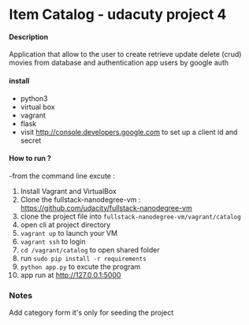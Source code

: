 # Item Catalog - udacuty project 4

#### Description 
Application that allow to the user to create retrieve update delete (crud) movies from database and
 authentication app users by google auth

#### install
+ python3
+ virtual box 
+ vagrant
+ flask
+ visit http://console.developers.google.com to set up a client id and secret

#### How to run ?
-from the command line excute :
1. Install Vagrant and VirtualBox
2. Clone the fullstack-nanodegree-vm : https://github.com/udacity/fullstack-nanodegree-vm
3. clone the project file into ``fullstack-nanodegree-vm/vagrant/catalog``
4. open cli at project directory
4. ``vagrant up`` to launch your VM
5. ``vagrant ssh`` to login 
6. ``cd /vagrant/catalog`` to open shared folder
7. run ``sudo pip install -r requirements``
7. ``python app.py`` to excute the program
8. app run at http://127.0.0.1:5000

### Notes
Add category form it's only for seeding the project
